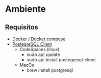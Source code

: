 # Ambiente

## Requisitos

- [Docker / Docker compose](https://docs.docker.com/engine/install/)
- [PostegreSQL Client](https://www.postgresql.org/docs/current/app-psql.html)
  - CodeSpaces (linux)
    - sudo apt update
    - sudo apt install postegresql-client
  - MacOs
    - brew install postgresql
